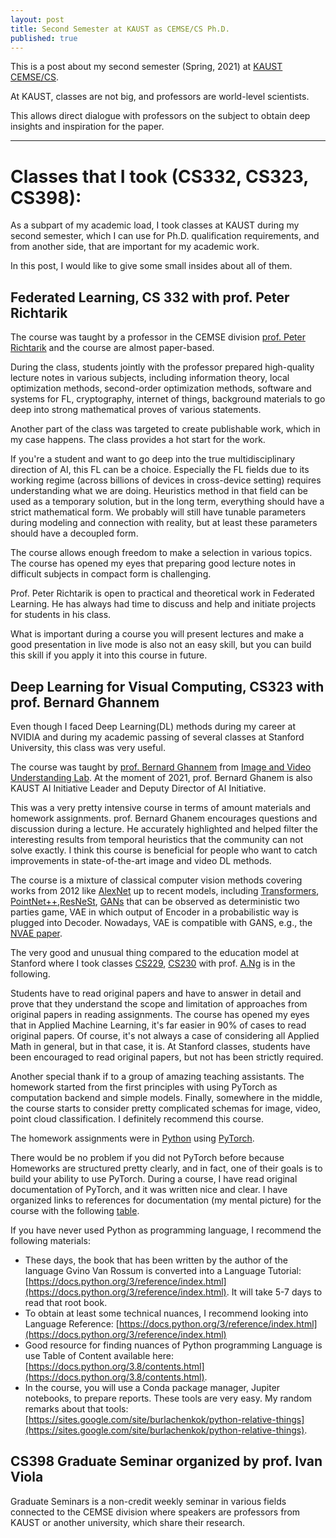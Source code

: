 ```yaml
---
layout: post
title: Second Semester at KAUST as CEMSE/CS Ph.D.
published: true
---
```


This is a post about my second semester (Spring, 2021) at [KAUST CEMSE/CS](https://cemse.kaust.edu.sa/).

At KAUST, classes are not big, and professors are world-level scientists.

This allows direct dialogue with professors on the subject to obtain deep insights and inspiration for the paper.

---

# Classes that I took (CS332, CS323, CS398):

As a subpart of my academic load, I took classes at KAUST during my second semester, which I can use for Ph.D. qualification requirements, and from another side, that are important for my academic work.

In this post, I would like to give some small insides about all of them.

## Federated Learning, CS 332 with prof. Peter Richtarik 

The course was taught by a professor in the CEMSE division [prof. Peter Richtarik](https://richtarik.org/) and the course are almost paper-based.

During the class, students jointly with the professor prepared high-quality lecture notes in various subjects, including information theory, local optimization methods, second-order optimization methods, software and systems for FL,
cryptography, internet of things, background materials to go deep into strong mathematical proves of various statements.

Another part of the class was targeted to create publishable work, which in my case happens. The class provides a hot start for the work.

If you're a student and want to go deep into the true multidisciplinary direction of AI, this FL can be a choice. Especially the FL fields due to its working regime (across billions of devices in cross-device setting) requires understanding what we are doing. 
Heuristics method in that field can be used as a temporary solution, but in the long term, everything should have a strict mathematical form. We probably will still have tunable parameters during modeling and connection with reality, but at least these parameters should have a decoupled form.

The course allows enough freedom to make a selection in various topics. The course has opened my eyes that preparing good lecture notes in difficult subjects in compact form is challenging.

Prof. Peter Richtarik is open to practical and theoretical work in Federated Learning. He has always had time to discuss and help and initiate projects for students in his class.

What is important during a course you will present lectures and make a good presentation in live mode is also not an easy skill, but you can build this skill if you apply it into this course in future. 

## Deep Learning for Visual Computing, CS323 with prof. Bernard Ghannem

Even though I faced Deep Learning(DL) methods during my career at NVIDIA and during my academic passing of several classes at Stanford University, this class was very useful.

The course was taught by [prof. Bernard Ghannem](https://www.kaust.edu.sa/en/study/faculty/bernard-ghanem) from [Image and Video Understanding Lab](https://cemse.kaust.edu.sa/ivul).
At the moment of 2021, prof. Bernard Ghanem is also KAUST AI Initiative Leader and Deputy Director of AI Initiative. 


This was a very pretty intensive course in terms of amount materials and homework assignments. prof. Bernard Ghanem encourages questions and discussion during a lecture. He accurately highlighted and helped filter the interesting results from temporal heuristics that the community can not solve exactly. I think this course is beneficial for people who want to catch improvements in state-of-the-art image and video DL methods.

The course is a mixture of classical computer vision methods covering works from 2012 like [AlexNet](https://papers.nips.cc/paper/2012/file/c399862d3b9d6b76c8436e924a68c45b-Paper.pdf) up to recent models, including [Transformers](https://papers.nips.cc/paper/2017/file/3f5ee243547dee91fbd053c1c4a845aa-Paper.pdf), [PointNet++](https://arxiv.org/abs/1706.02413),[ResNeSt](https://arxiv.org/pdf/2004.08955v2.pdf), [GANs](https://arxiv.org/abs/1406.2661) that can be observed as deterministic two parties game, VAE in which output of Encoder in a probabilistic way is plugged into Decoder. Nowadays, VAE is compatible with GANS, e.g., the [NVAE paper](https://arxiv.org/pdf/2007.03898.pdf).

The very good and unusual thing compared to the education model at Stanford where I took classes [CS229](https://cs229.stanford.edu/), [CS230](https://cs230.stanford.edu/) with prof. [A.Ng](https://hai.stanford.edu/people/andrew-ng) is in the following. 

Students have to read original papers and have to answer in detail and prove that they understand the scope and limitation of approaches from original papers in reading assignments. The course has opened my eyes that in Applied Machine Learning, it's far easier in 90% of cases to read original papers.
Of course, it's not always a case of considering all Applied Math in general, but in that case, it is. At Stanford classes, students have been encouraged to read original papers, but not has been strictly required.

Another special thank if to a group of amazing teaching assistants. The homework started from the first principles with using PyTorch as computation backend and simple models. Finally, somewhere in the middle, the course starts to consider pretty complicated schemas for image, video, point cloud classification.
I definitely recommend this course. 

The homework assignments were in [Python](https://www.python.org/) using [PyTorch](https://pytorch.org/docs/stable/index.html). 

There would be no problem if you did not PyTorch before because Homeworks are structured pretty clearly, and in fact, one of their goals is to build your ability to use PyTorch. 
During a course, I have read original documentation of PyTorch, and it was written nice and clear. I have organized links to references for documentation (my mental picture) for the course with the following [table](https://sites.google.com/site/burlachenkok/pytorch-resources).

If you have never used Python as programming language, I recommend the following materials:

* These days, the book that has been written by the author of the language Gvino Van Rossum is converted into a Language Tutorial: [https://docs.python.org/3/reference/index.html](https://docs.python.org/3/reference/index.html). It will take 5-7 days to read that root book.
* To obtain at least some technical nuances, I recommend looking into Language Reference: [https://docs.python.org/3/reference/index.html](https://docs.python.org/3/reference/index.html)
* Good resource for finding nuances of Python programming Language is use Table of Content available here: [https://docs.python.org/3.8/contents.html](https://docs.python.org/3.8/contents.html).
* In the course, you will use a Conda package manager, Jupiter notebooks, to prepare reports. These tools are very easy. My random remarks about that tools: [https://sites.google.com/site/burlachenkok/python-relative-things](https://sites.google.com/site/burlachenkok/python-relative-things).

## CS398 Graduate Seminar organized by prof. Ivan Viola

Graduate Seminars is a non-credit weekly seminar in various fields connected to the CEMSE division where speakers are professors from KAUST or another university, which share their research. 
